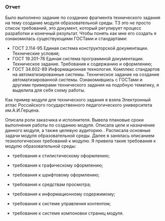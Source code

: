 ### Отчет ###
Было выполнено задание по созданию фрагмента технического задания на тему создание модуля образовательной среды.
ТЗ это не просто список требований, это документ, который регулирует процесс разработки и конечный результат.
Чтобы понять как мне его создать я ознакомилась существующими ГОСТами и стандартами:
+ ГОСТ 2.114-95 Единая система конструкторской документации. Технические условия;
+ ГОСТ 19.201-78 Единая система программной документации. Техническое задание. Требования к содержанию и оформлению;
+ ГОСТ 34.602-89 Информационная технология. Комплекс стандартов на автоматизированные системы. Техническое задание на создание автоматизированной системы.
Ознакомившись с ГОСТами и другими примерами технического задания на подобную тематику, я выделила для себя схему работы.

Как пример модуля для технического задания я взяла Электронный атлас Российского государственного педагогического университета им.А.И.Герцена.

Описала роли заказчика и исполнителя. Вывела плановые сроки выполнения работы по созданию модуля.
Описала цели и назначение данного модуля, а также целевую аудиторию . Расписала основные задачи модуля образовательной среды.
Далее я занялась описанием тезнологических требований к модулю.
Я привела такие требования к модулю образовательной среды:

- требования к стилистическому оформлению;

- требования к графическому оформлению;

- требования к шрифтовому оформлению;

- требования к средствам просмотра;

- требования к информационному содержимому;

- требования к системе управления контентом;

- требование к системе компоновки страниц модуля.
